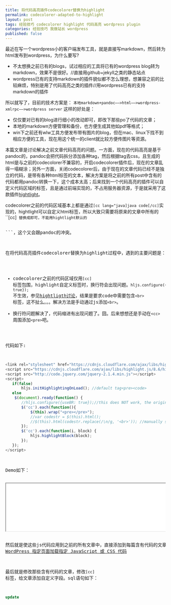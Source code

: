 ```yaml
---
title: 将代码高亮插件codecolorer替换为highlight
permalink: codecolorer-adapted-to-highlight
layout: post
tags: 经验技巧 codecolorer highlight 代码高亮 wordpress plugin
categories: 经验技巧 我做站长 wordpress
published: false
---
```


最近在写一个wordpress小的客户端发布工具，就是直接写markdown，然后转为html发布到wordpress，为什么要写?

- 不太想换之前已有的blogs，试过相应的工具将已有的wordpress blog转为markdown，效果不是很好。//直接用github+jekyll之类的静态站点
- wordpress已有的支持markdown的插件貌似都不怎么理想，想兼容之前的比较麻烦，特别是用了代码高亮之类的插件//用wordpress已有的支持markdown的插件

所以就写了，目前的技术方案是：
```本地markdown+pandoc——>html——>wordpress-xmlrpc——>wordpress server```
这样的好处是：

- 仅仅要对已有的blog进行细小的改动即可，即改下那些po了代码的文章；
- 本地的markdown方便管理和备份，也方便生成其他如pdf等格式；
- win下之前还有wlw工具方便发布带有图片的blog，但在mac、linux下找不到相应方便的工具，现在用这个统一的client就比较方便传图片等资源。

本篇文章是讨论解决之前文章代码高亮的问题。一方面，现在的代码高亮是基于pandoc的，pandoc会把代码拆分添加各种tag，然后根据tag去css，且生成的html是与之前的codecolorer不兼容的，开启codecolorer插件后，现在的文章乱得一塌糊涂；另外一方面，关闭codecolorer后，由于现在的文章代码已经不是独立的代码，是带有各种html标签的文本，解决方案是将之前的所有post中含有的代码都用pandoc转换一下，这个成本太高；后来找到一个代码高亮的插件可以自定义代码区域的标签，且是通过前端实现的，不占用服务器资源，于是就采用了这款插件[hightlight](https://highlightjs.org/)。

codecolorer之前的代码区域基本上都是通过```[cc lang="java]java code[/cc]```实现的，hightlight可以自定义html标签，所以大致只需要将原来的文章中所有的``[cc]``` 替换成```<cc>```即可，不能用hightlight默认的```<pre><code></code><pre>```，这个又会跟pandoc的冲突。

在将代码高亮插件codecolorer替换为highlight过程中，遇到的主要问题是：

- codecolorer之前的代码区域仅用```[cc]```标签包围，highlight自定义标签时，换行符会出现问题。```hljs.configure({useBR: true});``` 不生效，参见[hightligth讨论](https://github.com/isagalaev/highlight.js/issues/860)，结果是要求code中需要包含```<br>```标签，这不扯么。。。解决方法是手动通过js添加```<br>```。
- 换行符问题解决了，代码缩进有出现问题了。囧。后来想想还是手动在```<cc>```周围添加```<pre>```吧。

代码如下:

```javascript
<link rel="stylesheet" href="https://cdnjs.cloudflare.com/ajax/libs/highlight.js/8.6/styles/default.min.css">
<script src="https://cdnjs.cloudflare.com/ajax/libs/highlight.js/8.6/highlight.min.js"></script>
<script src="http://code.jquery.com/jquery-2.1.4.min.js"></script>
<script>
   if(false)
       hljs.initHighlightingOnLoad(); //default tag<pre><code>
   else
   	$(document).ready(function() {
       //hljs.configure({useBR: true});//this does NOT work, the original code should contains <br>, see https://github.com/isagalaev/highlight.js/issues/860
       $('cc').each(function(){
           $(this).wrap("<pre></pre>");
           //var codestr = $(this).html();
           //$(this).html(codestr.replace(/\n/g, '<br>')); //manually substitute, add <pre>, no need
       });
       $('cc').each(function(i, block) {
           hljs.highlightBlock(block);
       });
   });
</script>
```

Demo如下： 
<iframe src='./codecolorer-adapted-to-highlight/highlighttest.html' width=100%>
</iframe>


然后就是使这些js代码应用到之前的所有文章中，直接添加到每篇含有代码的文章中的正文里容易被wordpress过滤转义掉，且加载的顺序不正确也会导致代码高亮出现问题，如果加在全站的header中有造成不必要的浪费，幸好wordpress提供了给每篇文章自定义的功能，wordpress后台发布文章时有个自定义栏目，可以给每篇文章加个标签，然后wp加载的时候根据这篇文章的标签采用不同的逻辑加载。方法可以参考[在 WordPress 指定页面加载指定 JavaScript 或 CSS 代码](http://loo2k.com/blog/wordpress-page-javascript-css-code/) 

最后就是修改那些含有代码的文章，修改```[cc]```标签，给文章添加自定义字段。sql语句如下：

```sql
update 
```

```php

```